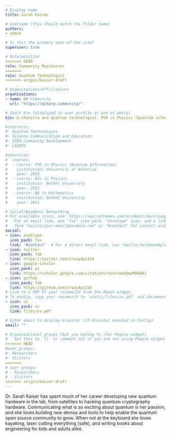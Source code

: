 ```yaml
---
# Display name
title: Sarah Kaiser

# Username (this should match the folder name)
authors:
- admin

# Is this the primary user of the site?
superuser: true

# Role/position
<<<<<<< HEAD
role: Community Maintainer
=======
role: Quantum Technologist
>>>>>>> origin/kaiser-draft

# Organizations/Affiliations
organizations:
- name: Q# Community
  url: "https://qsharp.community/"

# Short bio (displayed in user profile at end of posts)
bio: 𝜋-thonista and quantum technologist. PhD in Physics (quantum information) who loves to burn things w/ lasers ⚠🔥💖.

#interests:
#- Quantum Technologies
#- Science Communication and Education
#- STEM Community Development
#- LASERS

#education:
#  courses:
#  - course: PhD in Physics (Quantum Information)
#    institution: University of Waterloo
#    year: 2016
#  - course: BSc in Physics
#    institution: Bethel University
#    year: 2011
#  - course: BA in Mathematics
#    institution: Bethel University
#    year: 2011

# Social/Academic Networking
# For available icons, see: https://sourcethemes.com/academic/docs/page-builder/#icons
#   For an email link, use "fas" icon pack, "envelope" icon, and a link in the
#   form "mailto:your-email@example.com" or "#contact" for contact widget.
social:
- icon: envelope
  icon_pack: fas
  link: '#contact'  # For a direct email link, use "mailto:test@example.org".
- icon: twitter
  icon_pack: fab
  link: https://twitter.com/crazy4pi314
- icon: google-scholar
  icon_pack: ai
  link: https://scholar.google.com/citations?user=wUnQwUMAAAAJ
- icon: github
  icon_pack: fab
  link: https://github.com/crazy4pi314
# Link to a PDF of your resume/CV from the About widget.
# To enable, copy your resume/CV to `static/files/cv.pdf` and uncomment the lines below.
- icon: cv
  icon_pack: ai
  link: files/cv.pdf

# Enter email to display Gravatar (if Gravatar enabled in Config)
email: ""

# Organizational groups that you belong to (for People widget)
#   Set this to `[]` or comment out if you are not using People widget.
<<<<<<< HEAD
#user_groups:
#- Researchers
#- Visitors
=======
# user_groups:
# - Researchers
# - Visitors
>>>>>>> origin/kaiser-draft
---
```


Dr. Sarah Kaiser has spent much of her career developing new quantum hardware in the lab, from satellites to hacking quantum cryptography hardware. Communicating what is so exciting about quantum is her passion, and she loves building new demos and tools to help enable the quantum open source community to grow. When not at the keyboard she loves kayaking, laser cutting everything (safe), and writing books about engineering for kids and adults alike. 

<!--Sarah completed her PhD in physics (quantum information) at the University of Waterloo’s Institute for Quantum Computing and was a postdoctoral research fellow at Macquarie University in Sydney, Australia. Prior to that she was an undergraduate research fellow at CalTech, in Pasadena, and with the National Institute of Standards and Technology, in Boulder, CO and also worked as a Mathematica kernel developer with Wolfram Research in Urbana-Champaign.-->
